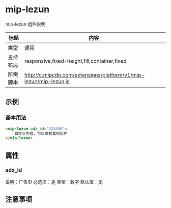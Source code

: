 # mip-lezun

mip-lezun 组件说明

标题|内容
----|----
类型|通用
支持布局|responsive,fixed-height,fill,container,fixed
所需脚本|http://c.mipcdn.com/extensions/platform/v1/mip-lezun/mip-lezun.js

## 示例

### 基本用法
```html
<mip-lezun adz_id="123456">
    自定义内容，可以嵌套其他组件
</mip-lezun>
```

## 属性

### adz_id

说明：广告ID
必选项：是
类型：数字
默认值：无

## 注意事项

